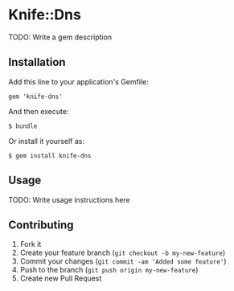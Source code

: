 # Knife::Dns

TODO: Write a gem description

## Installation

Add this line to your application's Gemfile:

    gem 'knife-dns'

And then execute:

    $ bundle

Or install it yourself as:

    $ gem install knife-dns

## Usage

TODO: Write usage instructions here

## Contributing

1. Fork it
2. Create your feature branch (`git checkout -b my-new-feature`)
3. Commit your changes (`git commit -am 'Added some feature'`)
4. Push to the branch (`git push origin my-new-feature`)
5. Create new Pull Request
